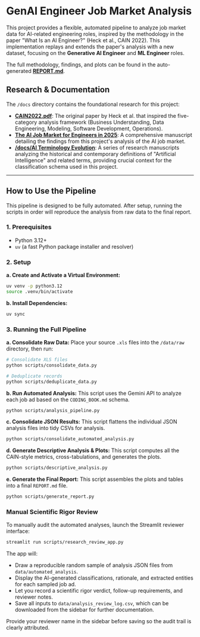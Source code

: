 # GenAI Engineer Job Market Analysis

This project provides a flexible, automated pipeline to analyze job market data for AI-related engineering roles, inspired by the methodology in the paper "What Is an AI Engineer?" (Heck et al., CAIN 2022). This implementation replays and extends the paper's analysis with a new dataset, focusing on the **Generative AI Engineer** and **ML Engineer** roles.

The full methodology, findings, and plots can be found in the auto-generated **[REPORT.md](REPORT.md)**.

## Research & Documentation

The `/docs` directory contains the foundational research for this project:

- **[CAIN2022.pdf](docs/CAIN2022.pdf)**: The original paper by Heck et al. that inspired the five-category analysis framework (Business Understanding, Data Engineering, Modeling, Software Development, Operations).
- **[The AI Job Market for Engineers in 2025](docs/The%20AI%20Job%20Market%20for%20Engineers%20in%202025_%20A%20Comprehensive%20Field%20Research%20Report.md)**: A comprehensive manuscript detailing the findings from this project's analysis of the AI job market.
- **[/docs/AI Terminology Evolution](docs/AI%20Terminology%20Evolution/The%20Evolving%20Definition%20of%20AI:%20A%20Historical%20and%20Contemporary%20Analysis.md)**: A series of research manuscripts analyzing the historical and contemporary definitions of "Artificial Intelligence" and related terms, providing crucial context for the classification schema used in this project.

---

## How to Use the Pipeline

This pipeline is designed to be fully automated. After setup, running the scripts in order will reproduce the analysis from raw data to the final report.

### 1. Prerequisites

- Python 3.12+
- `uv` (a fast Python package installer and resolver)

### 2. Setup

**a. Create and Activate a Virtual Environment:**

```bash
uv venv -p python3.12
source .venv/bin/activate
```

**b. Install Dependencies:**

```bash
uv sync
```

### 3. Running the Full Pipeline

**a. Consolidate Raw Data:**
Place your source `.xls` files into the `/data/raw` directory, then run:

```bash
# Consolidate XLS files
python scripts/consolidate_data.py

# Deduplicate records
python scripts/deduplicate_data.py
```

**b. Run Automated Analysis:**
This script uses the Gemini API to analyze each job ad based on the `CODING_BOOK.md` schema.

```bash
python scripts/analysis_pipeline.py
```

**c. Consolidate JSON Results:**
This script flattens the individual JSON analysis files into tidy CSVs for analysis.

```bash
python scripts/consolidate_automated_analysis.py
```

**d. Generate Descriptive Analysis & Plots:**
This script computes all the CAIN-style metrics, cross-tabulations, and generates the plots.

```bash
python scripts/descriptive_analysis.py
```

**e. Generate the Final Report:**
This script assembles the plots and tables into a final `REPORT.md` file.

```bash
python scripts/generate_report.py
```

### Manual Scientific Rigor Review

To manually audit the automated analyses, launch the Streamlit reviewer interface:

```bash
streamlit run scripts/research_review_app.py
```

The app will:

- Draw a reproducible random sample of analysis JSON files from `data/automated_analysis`.
- Display the AI-generated classifications, rationale, and extracted entities for each sampled job ad.
- Let you record a scientific rigor verdict, follow-up requirements, and reviewer notes.
- Save all inputs to `data/analysis_review_log.csv`, which can be downloaded from the sidebar for further documentation.

Provide your reviewer name in the sidebar before saving so the audit trail is clearly attributed.
